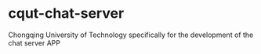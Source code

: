 # cqut-chat-server
Chongqing University of Technology specifically for the development of the chat server APP
